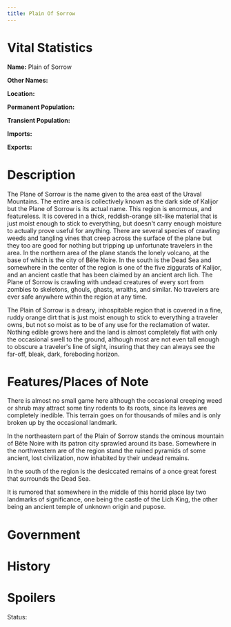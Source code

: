 ```yaml
---
title: Plain Of Sorrow
---
```


# Vital Statistics

**Name:** Plain of Sorrow

**Other Names:**

**Location:**

**Permanent Population:**

**Transient Population:**

**Imports:**

**Exports:**

# Description

The Plane of Sorrow is the name given to the area east of the Uraval Mountains.
The entire area is collectively known as the dark side of Kalijor but the Plane
of Sorrow is its actual name. This region is enormous, and featureless. It is
covered in a thick, reddish-orange silt-like material that is just moist enough
to stick to everything, but doesn't carry enough moisture to actually prove
useful for anything.  There are several species of crawling weeds and tangling
vines that creep across the surface of the plane but they too are good for
nothing but tripping up unfortunate travelers in the area. In the northern area
of the plane stands the lonely volcano, at the base of which is the city of Bête
Noire. In the south is the Dead Sea and somewhere in the center of the region is
one of the five ziggurats of Kalijor, and an ancient castle that has been
claimed by an ancient arch lich. The Plane of Sorrow is crawling with undead
creatures of every sort from zombies to skeletons, ghouls, ghasts, wraiths, and
similar. No travelers are ever safe anywhere within the region at any time.

The Plain of Sorrow is a dreary, inhospitable region that is covered in a fine,
ruddy orange dirt that is just moist enough to stick to everything a traveler
owns, but not so moist as to be of any use for the reclamation of water. Nothing
edible grows here and the land is almost completely flat with only the
occasional swell to the ground, although most are not even tall enough to
obscure a traveler's line of sight, insuring that they can always see the
far-off, bleak, dark, foreboding horizon.

# Features/Places of Note

There is almost no small game here although the occasional creeping weed or
shrub may attract some tiny rodents to its roots, since its leaves are
completely inedible. This terrain goes on for thousands of miles and is only
broken up by the occasional landmark.

In the northeastern part of the Plain of Sorrow stands the ominous mountain of
Bête Noire with its patron city sprawled around its base.  Somewhere in the
northwestern are of the region stand the ruined pyramids of some ancient, lost
civilization, now inhabited by their undead remains.

In the south of the region is the desiccated remains of a once great forest that
surrounds the Dead Sea.

It is rumored that somewhere in the middle of this horrid place lay two
landmarks of significance, one being the castle of the Lich King, the other
being an ancient temple of unknown origin and pupose.

# Government

# History

# Spoilers

Status:
